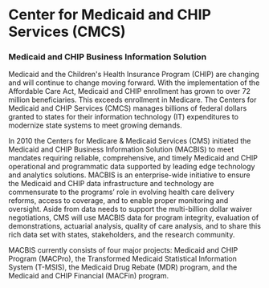 # Center for Medicaid and CHIP Services (CMCS)

### Medicaid and CHIP Business Information Solution
Medicaid and the Children's Health Insurance Program (CHIP) are changing and will continue to change moving forward. With the implementation of the Affordable Care Act, Medicaid and CHIP enrollment has grown to over 72 million beneficiaries. This exceeds enrollment in Medicare. The Centers for Medicaid and CHIP Services (CMCS) manages billions of federal dollars granted to states for their information technology (IT) expenditures to modernize state systems to meet growing demands.

In 2010 the Centers for Medicare & Medicaid Services (CMS) initiated the Medicaid and CHIP Business Information Solution (MACBIS) to meet mandates requiring reliable, comprehensive, and timely Medicaid and CHIP operational and programmatic data supported by leading edge technology and analytics solutions. MACBIS is an enterprise-wide initiative to ensure the Medicaid and CHIP data infrastructure and technology are commensurate to the programs’ role in evolving health care delivery reforms, access to coverage, and to enable proper monitoring and oversight. Aside from data needs to support the multi-billion dollar waiver negotiations, CMS will use MACBIS data for program integrity, evaluation of demonstrations, actuarial analysis, quality of care analysis, and to share this rich data set with states, stakeholders, and the research community.

MACBIS currently consists of four major projects: Medicaid and CHIP Program (MACPro), the Transformed Medicaid Statistical Information System (T-MSIS), the Medicaid Drug Rebate (MDR) program, and the Medicaid and CHIP Financial (MACFin) program.
